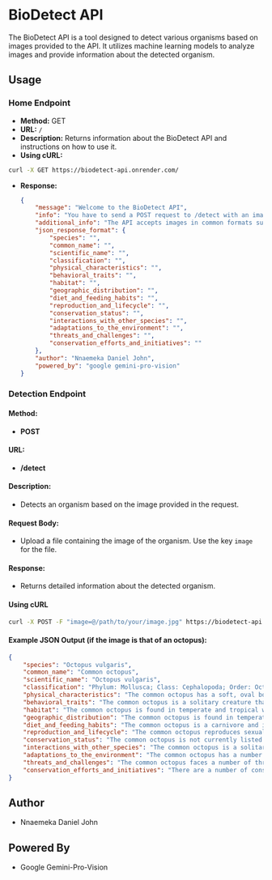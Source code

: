 # BioDetect API

The BioDetect API is a tool designed to detect various organisms based on images provided to the API. It utilizes machine learning models to analyze images and provide information about the detected organism.

## Usage

### Home Endpoint

- **Method:** GET
- **URL:** `/`
- **Description:** Returns information about the BioDetect API and instructions on how to use it.
- **Using cURL:**
``` bash
curl -X GET https://biodetect-api.onrender.com/
```
- **Response:**
  ```json
  {
      "message": "Welcome to the BioDetect API",
      "info": "You have to send a POST request to /detect with an image of an animal, insect, or plant to elicit a response from the API.",
      "additional_info": "The API accepts images in common formats such as JPG, PNG, and GIF. Make sure to provide clear and focused images for accurate detection results.",
      "json_response_format": {
          "species": "",
          "common_name": "",
          "scientific_name": "",
          "classification": "",
          "physical_characteristics": "",
          "behavioral_traits": "",
          "habitat": "",
          "geographic_distribution": "",
          "diet_and_feeding_habits": "",
          "reproduction_and_lifecycle": "",
          "conservation_status": "",
          "interactions_with_other_species": "",
          "adaptations_to_the_environment": "",
          "threats_and_challenges": "",
          "conservation_efforts_and_initiatives": ""
      },
      "author": "Nnaemeka Daniel John",
      "powered_by": "google gemini-pro-vision"
  }
  ```

### Detection Endpoint

#### Method: 
- **POST**

#### URL: 
- **/detect**

#### Description: 
- Detects an organism based on the image provided in the request.

#### Request Body: 
- Upload a file containing the image of the organism. Use the key `image` for the file.

#### Response: 
- Returns detailed information about the detected organism.

#### Using cURL
``` bash
curl -X POST -F "image=@/path/to/your/image.jpg" https://biodetect-api.onrender.com/detect
```

#### Example JSON Output (if the image is that of an octopus):
```json
{
    "species": "Octopus vulgaris",
    "common_name": "Common octopus",
    "scientific_name": "Octopus vulgaris",
    "classification": "Phylum: Mollusca; Class: Cephalopoda; Order: Octopoda; Family: Octopodidae; Genus: Octopus; Species: Octopus vulgaris",
    "physical_characteristics": "The common octopus has a soft, oval body with eight arms, each of which has a suction cup on the end. It has a mantle cavity that contains its gills and other organs. The octopus has a beak-like mouth and a radula, which is a rasping tongue-like structure. The octopus can change its color and texture to match its surroundings.",
    "behavioral_traits": "The common octopus is a solitary creature that spends most of its time hiding in dens or caves. It is active at night and hunts for food by using its arms to probe the crevices of rocks and coral reefs. The octopus is a carnivore and its diet includes crabs, shrimp, fish, and mollusks. The octopus is also known to use tools, such as rocks or shells, to help it capture prey.",
    "habitat": "The common octopus is found in temperate and tropical waters around the world. It is typically found in shallow waters, but it can also be found in deeper waters. The octopus is able to adapt to a variety of habitats, including coral reefs, rocky shores, and seagrass beds.",
    "geographic_distribution": "The common octopus is found in temperate and tropical waters around the world. It is most commonly found in the Mediterranean Sea, the Atlantic Ocean, and the Pacific Ocean.",
    "diet_and_feeding_habits": "The common octopus is a carnivore and its diet includes crabs, shrimp, fish, and mollusks. The octopus is also known to use tools, such as rocks or shells, to help it capture prey.",
    "reproduction_and_lifecycle": "The common octopus reproduces sexually. The male octopus fertilizes the eggs of the female octopus. The female octopus lays her eggs in a den or cave. The eggs hatch into paralarvae, which are small, free-swimming octopuses. The paralarvae grow into adults over a period of several months.",
    "conservation_status": "The common octopus is not currently listed as a threatened or endangered species. However, its population is declining in some areas due to habitat loss and overfishing.",
    "interactions_with_other_species": "The common octopus is a solitary creature and does not typically interact with other species. However, it is known to prey on other octopuses, as well as crabs, shrimp, fish, and mollusks. The octopus is also known to use tools, such as rocks or shells, to help it capture prey.",
    "adaptations_to_the_environment": "The common octopus has a number of adaptations that help it survive in its environment. These adaptations include its ability to change its color and texture to match its surroundings, its ability to use tools, and its ability to learn and remember.",
    "threats_and_challenges": "The common octopus faces a number of threats, including habitat loss and overfishing. Habitat loss is occurring due to the destruction of coral reefs and other coastal habitats. Overfishing is occurring due to the demand for octopus meat and ink.",
    "conservation_efforts_and_initiatives": "There are a number of conservation efforts and initiatives underway to help protect the common octopus. These efforts include the establishment of marine protected areas, the regulation of fishing, and the education of the public about the importance of the octopus."
}
```

## Author
- Nnaemeka Daniel John

## Powered By
- Google Gemini-Pro-Vision